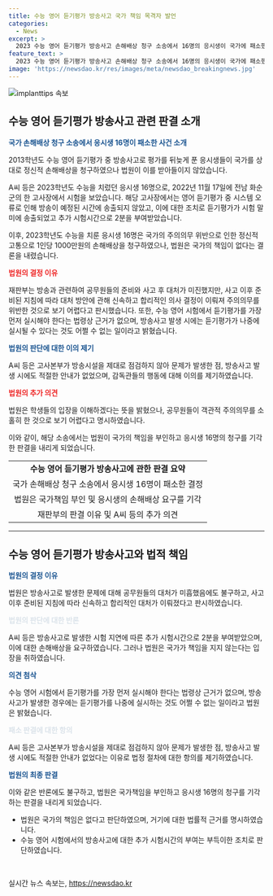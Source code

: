 ```yaml
---
title: 수능 영어 듣기평가 방송사고 국가 책임 목격자 발언
categories:
  - News
excerpt: >
  2023 수능 영어 듣기평가 방송사고 손해배상 청구 소송에서 16명의 응시생이 국가에 패소했다. 이들은 방송사고로 인한 정신적 고통으로 1000만원을 각자 청구했으나 법원은 국가 책임 부인. 법원은 국가가 주의의무를 소홀히 하긴 했지만, 사고 이후 적절한 조치를 취했다고 판단. 또한, 국가가 듣기평가를 나중에 실시한 것은 부득이한 조치였다고 밝혔다.
feature_text: >
  2023 수능 영어 듣기평가 방송사고 손해배상 청구 소송에서 16명의 응시생이 국가에 패소했다. 이들은 방송사고로 인한 정신적 고통으로 1000만원을 각자 청구했으나 법원은 국가 책임 부인. 법원은 국가가 주의의무를 소홀히 하긴 했지만, 사고 이후 적절한 조치를 취했다고 판단. 또한, 국가가 듣기평가를 나중에 실시한 것은 부득이한 조치였다고 밝혔다.
image: 'https://newsdao.kr/res/images/meta/newsdao_breakingnews.jpg'
---
```


<p><img src="https://newsdao.kr/res/images/meta/newsdao_breakingnews.jpg" alt="implanttips 속보" /></p>

<h2 data-ke-size="size26">수능 영어 듣기평가 방송사고 관련 판결 소개</h2>

<p data-ke-size="size16"><b><span style="color: #1a5490;">국가 손해배상 청구 소송에서 응시생 16명이 패소한 사건 소개</span></b></p>

<p>2013학년도 수능 영어 듣기평가 중 방송사고로 평가를 뒤늦게 푼 응시생들이 국가를 상대로 정신적 손해배상을 청구하였으나 법원이 이를 받아들이지 않았습니다.</p>

<p data-ke-size="size16">A씨 등은 2023학년도 수능을 치렀던 응시생 16명으로, 2022년 11월 17일에 전남 화순군의 한 고사장에서 시험을 보았습니다. 해당 고사장에서는 영어 듣기평가 중 시스템 오류로 인해 방송이 예정된 시간에 송출되지 않았고, 이에 대한 조치로 듣기평가가 시험 말미에 송출되었고 추가 시험시간으로 2분을 부여받았습니다.</p>

<p data-ke-size="size16">이후, 2023학년도 수능을 치룬 응시생 16명은 국가의 주의의무 위반으로 인한 정신적 고통으로 1인당 1000만원의 손해배상을 청구하였으나, 법원은 국가의 책임이 없다는 결론을 내렸습니다.</p>

<p data-ke-size="size16"><b><span style="color: #ee2323;">법원의 결정 이유</span></b></p>

<p>재판부는 방송과 관련하여 공무원들의 준비와 사고 후 대처가 미진했지만, 사고 이후 준비된 지침에 따라 대처 방안에 관해 신속하고 합리적인 의사 결정이 이뤄져 주의의무를 위반한 것으로 보기 어렵다고 판시했습니다. 또한, 수능 영어 시험에서 듣기평가를 가장 먼저 실시해야 한다는 법령상 근거가 없으며, 방송사고 발생 시에는 듣기평가가 나중에 실시될 수 있다는 것도 어쩔 수 없는 일이라고 밝혔습니다.</p>

<p data-ke-size="size16"><b><span style="color: #1a5490;">법원의 판단에 대한 이의 제기</span></b></p>

<p>A씨 등은 고사본부가 방송시설을 제대로 점검하지 않아 문제가 발생한 점, 방송사고 발생 시에도 적절한 안내가 없었으며, 감독관들의 행동에 대해 이의를 제기하였습니다.</p>

<p data-ke-size="size16"><b><span style="color: #ee2323;">법원의 추가 의견</span></b></p>

<p>법원은 학생들의 입장을 이해하겠다는 뜻을 밝혔으나, 공무원들이 객관적 주의의무를 소홀히 한 것으로 보기 어렵다고 명시하였습니다.</p>

<p>이와 같이, 해당 소송에서는 법원이 국가의 책임을 부인하고 응시생 16명의 청구를 기각한 판결을 내리게 되었습니다.</p>

<table>
  <tr>
    <td style="text-align: center; height: 17px;"><b>수능 영어 듣기평가 방송사고에 관한 판결 요약</b></td>
  </tr>
  <tr>
    <td style="text-align: center; height: 17px;">국가 손해배상 청구 소송에서 응시생 16명이 패소한 결정</td>
  </tr>
  <tr>
    <td style="text-align: center; height: 17px;">법원은 국가책임 부인 및 응시생의 손해배상 요구를 기각</td>
  </tr>
  <tr>
    <td style="text-align: center; height: 17px;">재판부의 판결 이유 및 A씨 등의 추가 의견</td>
  </tr>
</table>

<hr>

<h2 data-ke-size="size26">수능 영어 듣기평가 방송사고와 법적 책임</h2>

<p data-ke-size="size16"><b><span style="color: #1a5490;">법원의 결정 이유</span></b></p>

<p>법원은 방송사고로 발생한 문제에 대해 공무원들의 대처가 미흡했음에도 불구하고, 사고 이후 준비된 지침에 따라 신속하고 합리적인 대처가 이뤄졌다고 판시하였습니다.</p>

<p data-ke-size="size16"><b><span style="color: #21538527;">법원의 판단에 대한 반론</span></b></p>

<p>A씨 등은 방송사고로 발생한 시험 지연에 따른 추가 시험시간으로 2분을 부여받았으며, 이에 대한 손해배상을 요구하였습니다. 그러나 법원은 국가가 책임을 지지 않는다는 입장을 취하였습니다.</p>

<p data-ke-size="size16"><b><span style="color: #1a5490;">의견 첨삭</span></b></p>

<p>수능 영어 시험에서 듣기평가를 가장 먼저 실시해야 한다는 법령상 근거가 없으며, 방송사고가 발생한 경우에는 듣기평가를 나중에 실시하는 것도 어쩔 수 없는 일이라고 법원은 밝혔습니다.</p>

<p data-ke-size="size16"><b><span style="color: #21538527;">패소 판결에 대한 항의</span></b></p>

<p>A씨 등은 고사본부가 방송시설을 제대로 점검하지 않아 문제가 발생한 점, 방송사고 발생 시에도 적절한 안내가 없었다는 이유로 법정 절차에 대한 항의를 제기하였습니다.</p>

<p data-ke-size="size16"><b><span style="color: #1a5490;">법원의 최종 판결</span></b></p>

<p>이와 같은 반론에도 불구하고, 법원은 국가책임을 부인하고 응시생 16명의 청구를 기각하는 판결을 내리게 되었습니다.</p>

<ul>
  <li>법원은 국가의 책임은 없다고 판단하였으며, 거기에 대한 법률적 근거를 명시하였습니다.</li>
  <li>수능 영어 시험에서의 방송사고에 대한 추가 시험시간의 부여는 부득이한 조치로 판단하였습니다.</li>
</ul>

<p data-ke-size="size16">&nbsp;</p>
실시간 뉴스 속보는, <a href="https://newsdao.kr" rel="dofollow">https://newsdao.kr</a>


